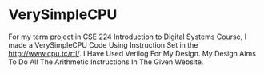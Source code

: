 # VerySimpleCPU
For my term project in CSE 224 Introduction to Digital Systems Course, I made a VerySimpleCPU Code Using Instruction Set in the http://www.cpu.tc/rtl/. I Have Used Verilog For My Design. My Design Aims To Do All The Arithmetic Instructions In The Given Website.
